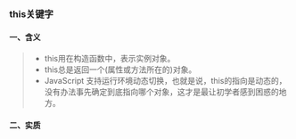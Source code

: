 <!--
 * @Description: this关键字你真的会了吗
 * @Author: 刘明周
 * @Date: 2020-03-20 22:21:47
 -->
### this关键字


#### 一、含义
> + this用在构造函数中，表示实例对象。  
> + this总是返回一个(属性或方法所在的)对象。  
> + JavaScript 支持运行环境动态切换，也就是说，this的指向是动态的，没有办法事先确定到底指向哪个对象，这才是最让初学者感到困惑的地方。 

#### 二、实质
> 